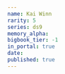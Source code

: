```yaml
---
name: Kai Winn
rarity: 5
series: ds9
memory_alpha:
bigbook_tier: -1
in_portal: true
date:
published: true
---
```



